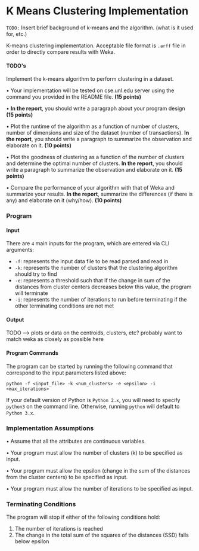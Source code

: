 # K Means Clustering Implementation

`TODO:` Insert brief background of k-means and the algorithm. (what is it used for, etc.)

K-means clustering implementation. Acceptable file format is `.arff` file in order to directly compare results with Weka.

#### TODO's

Implement the k-means algorithm to perform clustering in a dataset.
• Your implementation will be tested on cse.unl.edu server using the command youprovided in the README file. **(15 points)**
• **In the report**, you should write a paragraph about your program design **(15 points)**• Plot the runtime of the algorithm as a function of number of clusters, number ofdimensions and size of the dataset (number of transactions). **In the report**, you should write a paragraph to summarize the observation and elaborate on it. **(10 points)**

• Plot the goodness of clustering as a function of the number of clusters and determine the optimal number of clusters. **In the report**, you should write a paragraph to summarize the observation and elaborate on it. **(15 points)**

• Compare the performance of your algorithm with that of Weka and summarize your results. **In the report**, summarize the differences (if there is any) and elaborate on it (why/how). **(10 points)**

### Program

#### Input

There are `4` main inputs for the program, which are entered via CLI arguments:

- `-f`: represents the input data file to be read parsed and read in
- `-k`: represents the number of clusters that the clustering algorithm should try to find
- `-e`: represents a threshold such that if the change in sum of the distances from cluster centers decreases below this value, the program will terminate
- `-i`: represents the number of iterations to run before terminating if the other terminating conditions are not met

#### Output

TODO --> plots or data on the centroids, clusters, etc? probably want to match weka as closely as possible here

#### Program Commands

The program can be started by running the following command that correspond to the input parameters listed above:

```python -f <input_file> -k <num_clusters> -e <epsilon> -i <max_iterations>```

If your default version of Python is `Python 2.x`, you will need to specify `python3` on the command line. Otherwise, running `python` will default to `Python 3.x`.

### Implementation Assumptions

• Assume that all the attributes are continuous variables.
• Your program must allow the number of clusters (k) to be specified as input.
• Your program must allow the epsilon (change in the sum of the distances from thecluster centers) to be specified as input.
• Your program must allow the number of iterations to be specified as input.

### Terminating Conditions
The program will stop if either of the following conditions hold:

1. The number of iterations is reached
2. The change in the total sum of the squares of the distances (SSD) falls below epsilon